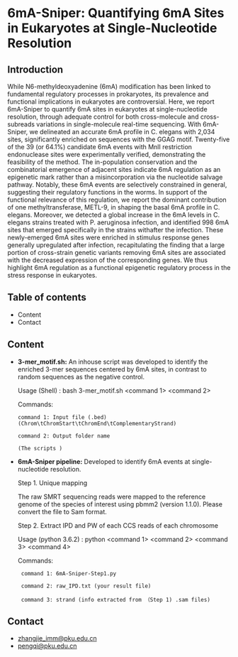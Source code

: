 # **6mA-Sniper: Quantifying 6mA Sites in Eukaryotes at Single-Nucleotide Resolution**

## Introduction

While N6-methyldeoxyadenine (6mA) modification has been linked to fundamental regulatory processes in prokaryotes, its prevalence and functional implications in eukaryotes are controversial. Here, we report 6mA-Sniper to quantify 6mA sites in eukaryotes at single-nucleotide resolution,  through adequate control for both cross-molecule and cross-subreads variations in single-molecule real-time sequencing. With 6mA-Sniper, we delineated an accurate 6mA profile in C. elegans with 2,034 sites, significantly enriched on sequences with the GGAG motif. Twenty-five of the 39 (or 64.1%) candidate 6mA events with MnlI restriction endonuclease sites were experimentally verified, demonstrating the feasibility of the method. The in-population conservation and the combinatorial emergence of adjacent sites indicate 6mA regulation as an epigenetic mark rather than a misincorporation via the nucleotide salvage pathway. Notably, these 6mA events are selectively constrained in general, suggesting their regulatory functions in the worms. In support of the functional relevance of this regulation, we report the dominant contribution of one methyltransferase, METL-9, in shaping the basal 6mA profile in C. elegans. Moreover, we detected a global increase in the 6mA levels in C. elegans strains  treated with P. aeruginosa infection, and identified 998 6mA sites that emerged specifically in the strains withafter the infection. These newly-emerged 6mA sites were enriched in stimulus response genes generally upregulated after infection, recapitulating the finding that a large portion of cross-strain genetic variants removing 6mA sites are associated with the decreased expression of the corresponding genes. We thus highlight 6mA regulation as a functional epigenetic regulatory process in the stress response in eukaryotes.

## Table of contents

- Content
- Contact

## Content

- **3-mer_motif.sh:** An inhouse script was developed to identify the enriched 3-mer sequences centered by 6mA sites, in contrast to random sequences as the negative control.

  Usage (Shell) : bash 3-mer_motif.sh <command 1> <command 2>
  
  Commands:
    
      command 1: Input file (.bed) (Chrom\tChromStart\tChromEnd\tComplementaryStrand)
    
      command 2: Output folder name
      
      (The scripts )

- **6mA-Sniper pipeline:** Developed to identify 6mA events at single-nucleotide resolution.
  
  Step 1. Unique mapping
    
    The raw SMRT sequencing reads were mapped to the reference genome of the species of interest using pbmm2 (version 1.1.0). Please convert the file to Sam format.
  
  Step 2. Extract IPD and PW of each CCS reads of each chromosome
  
    Usage (python 3.6.2) : python <command 1> <command 2> <command 3> <command 4>
    
    Commands:
      
       command 1: 6mA-Sniper-Step1.py
       
       command 2: raw_IPD.txt (your result file)
       
       command 3: strand (info extracted from （Step 1) .sam files)
    
      

## Contact

- zhangjie_imm@pku.edu.cn
- pengqi@pku.edu.cn
